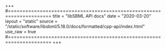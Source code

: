 +++
#=====================================================================
title   = "libSBML API docs"
date    = "2020-03-20"
layout  = "static"
source  = "/static/software/libsbml/5.18.0/docs/formatted/cpp-api/index.html"
use_raw = true
#=====================================================================
+++
